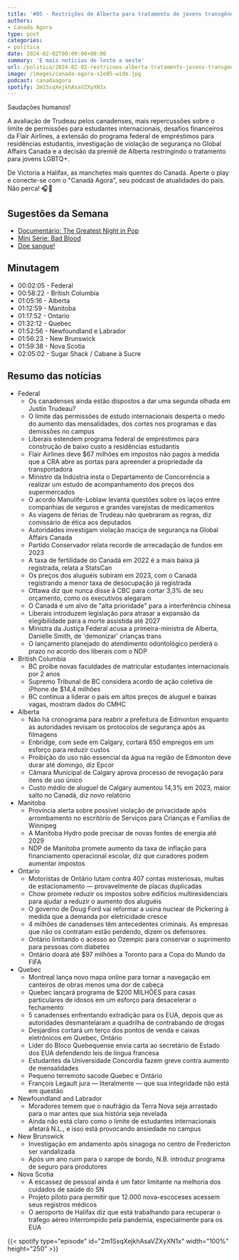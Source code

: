 ```yaml
---
title: '#85 - Restrições de Alberta para tratamento de jovens transgênero'
authors:
- Canada Agora
type: post
categories:
- politica
date: 2024-02-02T00:00:00+00:00
summary: 'E mais notícias de leste a oeste'
url: /politica/2024-02-02-restricoes-alberta-tratamento-jovens-transgenero.html
image: /images/canada-agora-s1e85-wide.jpg
podcast: canadaagora
spotify: 2m1SsqXejkhAsaVZXyXN1x
---
```


Saudações humanos!

A avaliação de Trudeau pelos canadenses, mais repercussões sobre o limite de permissões
para estudantes internacionais, desafios financeiros da Flair Airlines, a extensão do programa
federal de empréstimos para residências estudantis, investigação de violação de segurança
no Global Affairs Canada e a decisão da premiê de Alberta restringindo o tratamento para
jovens LGBTQ+.

De Victoria a Halifax, as manchetes mais quentes do Canadá. Aperte o play e conecte-se com
o "Canadá Agora", seu podcast de atualidades do país. Não perca! 🎧📰

## Sugestões da Semana
- [Documentário: The Greatest Night in Pop](https://www.imdb.com/title/tt30796448/)
- [Mini Série: Bad Blood](https://www.imdb.com/title/tt6423364/)
- [Doe sangue!](https://blood.ca)

## Minutagem
- 00:02:05 - Federal
- 00:58:22 - British Columbia
- 01:05:16 - Alberta
- 01:12:59 - Manitoba
- 01:17:52 - Ontario
- 01:32:12 - Quebec
- 01:52:56 - Newfoundland e Labrador
- 01:56:23 - New Brunswick
- 01:59:38 - Nova Scotia
- 02:05:02 - Sugar Shack / Cabane à Sucre

## Resumo das notícias
- Federal
  - Os canadenses ainda estão dispostos a dar uma segunda olhada em Justin Trudeau?
  - O limite das permissões de estudo internacionais desperta o medo do aumento das mensalidades, dos cortes nos programas e das demissões no campus
  - Liberais estendem programa federal de empréstimos para construção de baixo custo a residências estudantis
  - Flair Airlines deve $67 milhões em impostos não pagos à medida que a CRA abre as portas para apreender a propriedade da transportadora
  - Ministro da Indústria insta o Departamento de Concorrência a realizar um estudo de acompanhamento dos preços dos supermercados
  - O acordo Manulife-Loblaw levanta questões sobre os laços entre companhias de seguros e grandes varejistas de medicamentos
  - As viagens de férias de Trudeau não quebraram as regras, diz comissário de ética aos deputados
  - Autoridades investigam violação maciça de segurança na Global Affairs Canada
  - Partido Conservador relata recorde de arrecadação de fundos em 2023
  - A taxa de fertilidade do Canadá em 2022 é a mais baixa já registrada, relata a StatsCan
  - Os preços dos aluguéis subiram em 2023, com o Canadá registrando a menor taxa de desocupação já registrada
  - Ottawa diz que nunca disse à CBC para cortar 3,3% de seu orçamento, como os executivos alegaram
  - O Canadá é um alvo de "alta prioridade" para a interferência chinesa
  - Liberais introduzem legislação para atrasar a expansão da elegibilidade para a morte assistida até 2027
  - Ministra da Justiça Federal acusa a primeira-ministra de Alberta, Danielle Smith, de 'demonizar' crianças trans
  - O lançamento planejado do atendimento odontológico perderá o prazo no acordo dos liberais com o NDP
- British Columbia
  - BC proíbe novas faculdades de matricular estudantes internacionais por 2 anos
  - Supremo Tribunal de BC considera acordo de ação coletiva de iPhone de $14,4 milhões
  - BC continua a liderar o país em altos preços de aluguel e baixas vagas, mostram dados do CMHC
- Alberta
  - Não há cronograma para reabrir a prefeitura de Edmonton enquanto as autoridades revisam os protocolos de segurança após as filmagens
  - Enbridge, com sede em Calgary, cortará 650 empregos em um esforço para reduzir custos
  - Proibição do uso não essencial da água na região de Edmonton deve durar até domingo, diz Epcor
  - Câmara Municipal de Calgary aprova processo de revogação para itens de uso único
  - Custo médio de aluguel de Calgary aumentou 14,3% em 2023, maior salto no Canadá, diz novo relatório
- Manitoba
  - Província alerta sobre possível violação de privacidade após arrombamento no escritório de Serviços para Crianças e Famílias de Winnipeg
  - A Manitoba Hydro pode precisar de novas fontes de energia até 2029
  - NDP de Manitoba promete aumento da taxa de inflação para financiamento operacional escolar, diz que curadores podem aumentar impostos
- Ontario
  - Motoristas de Ontário lutam contra 407 contas misteriosas, multas de estacionamento — provavelmente de placas duplicadas
  - Chow promete reduzir os impostos sobre edifícios multiresidenciais para ajudar a reduzir o aumento dos aluguéis
  - O governo de Doug Ford vai reformar a usina nuclear de Pickering à medida que a demanda por eletricidade cresce
  - 4 milhões de canadenses têm antecedentes criminais. As empresas que não os contratam estão perdendo, dizem os defensores
  - Ontário limitando o acesso ao Ozempic para conservar o suprimento para pessoas com diabetes
  - Ontário doará até $97 milhões a Toronto para a Copa do Mundo da FIFA
- Quebec
  - Montreal lança novo mapa online para tornar a navegação em canteiros de obras menos uma dor de cabeça
  - Quebec lançará programa de $200 MILHÕES para casas particulares de idosos em um esforço para desacelerar o fechamento
  - 5 canadenses enfrentando extradição para os EUA, depois que as autoridades desmantelaram a quadrilha de contrabando de drogas
  - Desjardins cortará um terço dos pontos de venda e caixas eletrônicos em Quebec, Ontário
  - Líder do Bloco Quebequense envia carta ao secretário de Estado dos EUA defendendo leis de língua francesa
  - Estudantes da Universidade Concordia fazem greve contra aumento de mensalidades
  - Pequeno terremoto sacode Quebec e Ontário
  - François Legault jura — literalmente — que sua integridade não está em questão
- Newfoundland and Labrador
  - Moradores temem que o naufrágio da Terra Nova seja arrastado para o mar antes que sua história seja revelada
  - Ainda não está claro como o limite de estudantes internacionais afetará N.L., e isso está provocando ansiedade no campus
- New Brunswick
  - Investigação em andamento após sinagoga no centro de Fredericton ser vandalizada
  - Após um ano ruim para o xarope de bordo, N.B. introduz programa de seguro para produtores
- Nova Scotia
  - A escassez de pessoal ainda é um fator limitante na melhoria dos cuidados de saúde do SN
  - Projeto piloto para permitir que 12.000 nova-escoceses acessem seus registros médicos
  - O aeroporto de Halifax diz que está trabalhando para recuperar o tráfego aéreo interrompido pela pandemia, especialmente para os EUA

{{< spotify type="episode" id="2m1SsqXejkhAsaVZXyXN1x" width="100%" height="250" >}}

